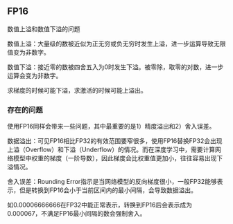 




## FP16


数值上溢和数值下溢的问题

数值上溢：大量级的数被近似为正无穷或负无穷时发生上溢，进一步运算导致无限值变为非数字。

数值下溢：接近零的数被四舍五入为0时发生下溢。被零除，取零的对数，进一步运算会变为非数字。



求梯度的时候可能下溢，求激活的时候可能上溢出。


### 存在的问题

使用FP16同样会带来一些问题，其中最重要的是1）精度溢出和2）舍入误差。


数据溢出：可见FP16相比FP32的有效范围要窄很多，使用FP16替换FP32会出现上溢（Overflow）和下溢（Underflow）的情况。而在深度学习中，需要计算网络模型中权重的梯度（一阶导数），因此梯度会比权重值更加小，往往容易出现下溢情况。


舍入误差：Rounding Error指示是当网络模型的反向梯度很小，一般FP32能够表示，但是转换到FP16会小于当前区间内的最小间隔，会导致数据溢出。

如0.00006666666在FP32中能正常表示，转换到FP16后会表示成为0.000067，不满足FP16最小间隔的数会强制舍入。







